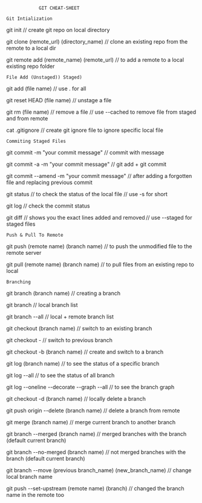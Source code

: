 				GIT CHEAT-SHEET

	Git Intialization
   
git init // create git repo on local directory

git clone (remote_url) (directory_name) // clone an existing repo from the remote to a local dir

git remote add (remote_name) (remote_url) // to add a remote to a local existing  repo folder

	File Add (Unstaged)) Staged)
    
git add (file name) // use . for all

git reset HEAD (file name) // unstage a file

git rm (file name) // remove a file // use --cached to remove file from staged and from remote

cat .gitignore // create git ignore file to ignore specific local file 

	Commiting Staged Files
    
git commit -m "your commit message" // commit with message

git commit -a -m "your commit message" // git add + git commit

git commit --amend -m "your commit message" // after adding a forgotten file and replacing previous commit 

git status // to check the status of the local file // use -s for short

git log // check the commit status

git diff // shows you the exact lines added and removed // use --staged for staged files

	Push & Pull To Remote

git push (remote name) (branch name) // to push the unmodified file to the remote server

git pull (remote name) (branch name) // to pull files from an existing repo to local

	Branching

git branch (branch name) // creating a branch

git branch // local branch list

git branch --all // local + remote branch list

git checkout (branch name) // switch to an existing branch

git checkout - // switch to previous branch

git checkout -b (branch name) // create and switch to a branch

git log (branch name) // to see the status of a specific branch

git log --all // to see the status of all branch

git log --oneline --decorate --graph --all // to see the branch graph

git checkout -d (branch name) // locally delete a branch

git push origin --delete (branch name) // delete a branch from remote

git merge (branch name) // merge current branch to another branch

git branch --merged (branch name) // merged branches with the branch (default current branch)

git branch --no-merged (branch name) // not merged branches with the branch (default current branch)

git branch --move (previous branch_name) (new_branch_name) // change local branch name

git push --set-upstream (remote name) (branch) // changed the branch name in the remote too




